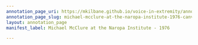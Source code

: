 ```yaml
---
annotation_page_uri: https://mkilbane.github.io/voice-in-extremity/annotations/michael-mcclure-at-the-naropa-institute-1976-canvas-1-situated-voice.json
annotation_page_slug: michael-mcclure-at-the-naropa-institute-1976-canvas-1-situated-voice
layout: annotation_page
manifest_label: Michael McClure at the Naropa Institute - 1976

---
```

